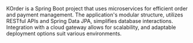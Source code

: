 KOrder is a Spring Boot project that uses microservices for efficient order and payment management. The application's modular structure, utilizes RESTful APIs and Spring Data JPA, simplifies database interactions. Integration with a cloud gateway allows for scalability, and adaptable deployment options suit various environments.

